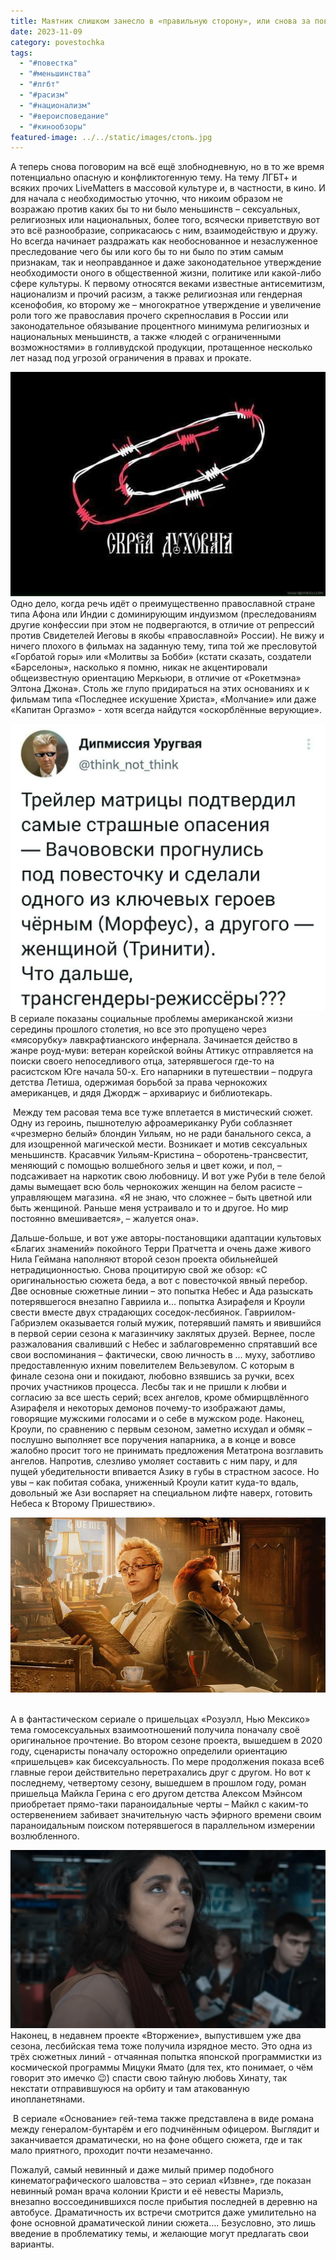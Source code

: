 ```yaml
---
title: Маятник слишком занесло в «правильную сторону», или снова за повесточку…
date: 2023-11-09
category: povestochka
tags:
  - "#повестка"
  - "#меньшинства"
  - "#лгбт"
  - "#расизм"
  - "#национализм"
  - "#вероисповедание"
  - "#кинообзоры"
featured-image: ../../static/images/стопъ.jpg
---
```

А теперь снова поговорим на всё ещё злобнодневную, но в то же
время потенциально опасную и конфликтогенную тему. На тему ЛГБТ+ и всяких
прочих LiveMatters в массовой
культуре и, в частности, в кино. И для начала с необходимостью уточню, что
никоим образом не возражаю против каких бы то ни было меньшинств – сексуальных,
религиозных или национальных, более того, всячески приветствую вот это всё
разнообразие, соприкасаюсь с ним, взаимодействую и дружу. 
Но всегда начинает раздражать как необоснованное и незаслуженное преследование
чего бы или кого бы то ни было по этим самым признакам, так и неоправданное и
даже законодательное утверждение необходимости оного в общественной жизни,
политике или какой-либо сфере культуры. К первому относятся веками известные
антисемитизм, национализм и прочий расизм, а также религиозная или гендерная
ксенофобия, ко второму же – многократное утверждение и увеличение роли того же
православия прочего скрепнославия в России или законодательное обязывание
процентного минимума религиозных и национальных меньшинств, а также «людей с
ограниченными возможностями» в голливудской продукции, протащенное несколько
лет назад под угрозой ограничения в правах и прокате.

![](../../static/images/скрэпа.jpg)
Одно дело, когда речь идёт о преимущественно православной
стране типа Афона или Индии с доминирующим индуизмом (преследованиям другие
конфессии при этом не подвергаются, в отличие от репрессий против Свидетелей
Иеговы в якобы «православной» России). Не вижу и ничего плохого в фильмах на
заданную тему, типа той же пресловутой «Горбатой горы» или «Молитвы за Бобби»
(кстати сказать, создатели «Барселоны», насколько я помню, никак не
акцентировали общеизвестную ориентацию Меркьюри, в отличие от «Рокетмэна» Элтона
Джона». Столь же глупо придираться на этих основаниях и к фильмам типа
«Последнее искушение Христа», «Молчание» или даже «Капитан Оргазмо» - хотя
всегда найдутся «оскорблённые верующие». 

![](../../static/images/прогнулись.jpg)
В сериале показаны социальные проблемы американской жизни
середины прошлого столетия, но все это пропущено через «мясорубку»
лавкрафтианского инфернала. Зачинается действо в жанре роуд-муви: ветеран
корейской войны Аттикус отправляется на поиски своего непоседливого отца,
затерявшегося где-то на расистском Юге начала 50-х. Его напарники в путешествии
– подруга детства Летиша, одержимая борьбой за права чернокожих американцев, и
дядя Джордж – архивариус и библиотекарь.

 Между тем расовая тема все туже вплетается в мистический
сюжет. Одну из героинь, пышнотелую афроамериканку Руби соблазняет «чрезмерно
белый» блондин Уильям, но не ради банального секса, а для изощренной магической
мести. Возникает и мотив сексуальных меньшинств. Красавчик Уильям-Кристина –
оборотень-трансвестит, меняющий с помощью волшебного зелья и цвет кожи, и пол,
– подсаживает на наркотик свою любовницу. И вот уже Руби в теле белой дамы
вымещает всю боль чернокожих женщин на белом расисте – управляющем магазина. «Я
не знаю, что сложнее – быть цветной или быть женщиной. Раньше меня устраивало и
то и другое. Но мир постоянно вмешивается», – жалуется она».

Дальше-больше, и вот уже
авторы-постановщики адаптации культовых «Благих знамений» покойного Терри Пратчетта
и очень даже живого Нила Геймана наполняют второй сезон проекта обильнейшей
нетрадиционностью. Снова процитирую свой же обзор: «С оригинальностью сюжета
беда, а вот с повесточкой явный перебор. Две основные сюжетные линии – это
попытка Небес и Ада разыскать потерявшегося внезапно Гавриила и… попытка
Азирафеля и Кроули свести вместе двух страдающих соседок-лесбиянок.
Гавриилом-Габриэлем оказывается голый мужик, потерявший память и явившийся в
первой серии сезона к магазинчику заклятых друзей. Вернее, после разжалования
сваливший с Небес и заблаговременно спрятавший все свои воспоминания –
фактически, свою личность в … муху, заботливо предоставленную ихним повелителем
Вельзевулом. С которым в финале сезона они и покидают, любовно взявшись за
ручки, всех прочих участников процесса. 
Лесбы так и не пришли к любви и согласию за все шесть серий; всех ангелов,
кроме обмирщвлённого Азирафеля и некоторых демонов почему-то изображают дамы,
говорящие мужскими голосами и о себе в мужском роде. Наконец, Кроули, по
сравнению с первым сезоном, заметно исхудал и обмяк – послушно выполняет все
поручения напарника, а в конце и вовсе жалобно просит того не принимать предложения
Метатрона возглавить ангелов. Напротив, слезливо умоляет составить с ним пару,
и для пущей убедительности впивается Азику в губы в страстном засосе. Но увы –
как побитая собака, униженный Кроули катит куда-то вдаль, довольный же Ази
воспаряет на специальном лифте наверх, готовить Небеса к Второму Пришествию».


![](../../static/images/1005x558_20230731163634f5b397e94b.jpg)
 

А в фантастическом сериале о пришельцах «Розуэлл, Нью
Мексико» тема гомосексуальных взаимоотношений получила поначалу своё
оригинальное прочтение. Во втором сезоне проекта, вышедшем в 2020 году,
сценаристы поначалу осторожно определили ориентацию «пришельцев» как
бисексуальность. По мере продолжения показа все6 главные герои действительно
перетрахались друг с другом. Но вот к последнему, четвертому сезону, вышедшем в
прошлом году, роман пришельца Майкла Герина с его другом детства Алексом
Мэйнсом приобретает прямо-таки параноидальные черты – Майкл с каким-то
остервенением забивает значительную часть эфирного времени своим параноидальным
поиском потерявшегося в параллельном измерении возлюбленного.

![](../../static/images/screenshot_2-2.jpg)
Наконец, в недавнем проекте «Вторжение», выпустившем уже два
сезона, лесбийская тема тоже получила изрядное место. Это одна из трёх сюжетных
линий - отчаянная попытка японской программистки из космической программы
Мицуки Ямато (для тех, кто понимает, о чём говорит это имечко 😉) спасти свою тайную любовь Хинату, так некстати
отправившуюся на орбиту и там атакованную инопланетянами. 

 В сериале «Основание» гей-тема также представлена в виде
романа между генералом-бунтарём и его подчинённым офицером. Выглядит и
заканчивается драматически, но на фоне общего сюжета, где и так мало приятного,
проходит почти незамечанно.

Пожалуй, самый невинный и даже милый пример подобного кинематографического
шаловства – это сериал «Извне», где показан невинный роман врача колонии Кристи
и её невесты Мариэль, внезапно воссоединившихся после прибытия последней в
деревню на автобусе. Драматичность их встречи смотрится даже умилительно на
фоне основной драматической линии сюжета…. 
Безусловно, это лишь введение в проблематику темы, и желающие могут предлагать
свои варианты. 
